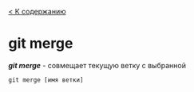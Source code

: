 [< К содержанию](./readme.md)

# git merge
***git merge*** - совмещает текущую ветку с выбранной

```
git merge [имя ветки]
```